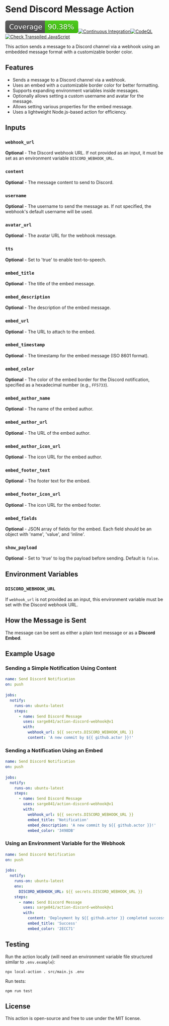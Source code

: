 # Send Discord Message Action

![Coverage](./badges/coverage.svg)[![Continuous Integration](https://github.com/sarge841/action-discord-webhook/actions/workflows/ci.yml/badge.svg)](https://github.com/sarge841/action-discord-webhook/actions/workflows/ci.yml)[![CodeQL](https://github.com/sarge841/action-discord-webhook/actions/workflows/codeql.yml/badge.svg)](https://github.com/sarge841/action-discord-webhook/actions/workflows/codeql-analysis.yml)[![Check Transpiled JavaScript](https://github.com/sarge841/action-discord-webhook/actions/workflows/check-dist.yml/badge.svg)](https://github.com/sarge841/action-discord-webhook/actions/workflows/check-dist.yml)

This action sends a message to a Discord channel via a webhook using an embedded
message format with a customizable border color.

## Features

- Sends a message to a Discord channel via a webhook.
- Uses an embed with a customizable border color for better formatting.
- Supports expanding environment variables inside messages.
- Optionally allows setting a custom username and avatar for the message.
- Allows setting various properties for the embed message.
- Uses a lightweight Node.js-based action for efficiency.

## Inputs

### `webhook_url`

**Optional** - The Discord webhook URL. If not provided as an input, it must be
set as an environment variable `DISCORD_WEBHOOK_URL`.

### `content`

**Optional** - The message content to send to Discord.

### `username`

**Optional** - The username to send the message as. If not specified, the
webhook's default username will be used.

### `avatar_url`

**Optional** - The avatar URL for the webhook message.

### `tts`

**Optional** - Set to 'true' to enable text-to-speech.

### `embed_title`

**Optional** - The title of the embed message.

### `embed_description`

**Optional** - The description of the embed message.

### `embed_url`

**Optional** - The URL to attach to the embed.

### `embed_timestamp`

**Optional** - The timestamp for the embed message (ISO 8601 format).

### `embed_color`

**Optional** - The color of the embed border for the Discord notification,
specified as a hexadecimal number (e.g., `FF5733`).

### `embed_author_name`

**Optional** - The name of the embed author.

### `embed_author_url`

**Optional** - The URL of the embed author.

### `embed_author_icon_url`

**Optional** - The icon URL for the embed author.

### `embed_footer_text`

**Optional** - The footer text for the embed.

### `embed_footer_icon_url`

**Optional** - The icon URL for the embed footer.

### `embed_fields`

**Optional** - JSON array of fields for the embed. Each field should be an
object with 'name', 'value', and 'inline'.

### `show_payload`

**Optional** - Set to 'true' to log the payload before sending. Default is
`false`.

## Environment Variables

### `DISCORD_WEBHOOK_URL`

If `webhook_url` is not provided as an input, this environment variable must be
set with the Discord webhook URL.

## How the Message is Sent

The message can be sent as either a plain text message or as a **Discord
Embed**.

## Example Usage

### Sending a Simple Notification Using Content

```yaml
name: Send Discord Notification
on: push

jobs:
  notify:
    runs-on: ubuntu-latest
    steps:
      - name: Send Discord Message
        uses: sarge841/action-discord-webhook@v1
        with:
          webhook_url: ${{ secrets.DISCORD_WEBHOOK_URL }}
          content: 'A new commit by ${{ github.actor }}!'
```

### Sending a Notification Using an Embed

```yaml
name: Send Discord Notification
on: push

jobs:
  notify:
    runs-on: ubuntu-latest
    steps:
      - name: Send Discord Message
        uses: sarge841/action-discord-webhook@v1
        with:
          webhook_url: ${{ secrets.DISCORD_WEBHOOK_URL }}
          embed_title: 'Notification'
          embed_description: 'A new commit by ${{ github.actor }}!'
          embed_color: '3498DB'
```

### Using an Environment Variable for the Webhook

```yaml
name: Send Discord Notification
on: push

jobs:
  notify:
    runs-on: ubuntu-latest
    env:
      DISCORD_WEBHOOK_URL: ${{ secrets.DISCORD_WEBHOOK_URL }}
    steps:
      - name: Send Discord Message
        uses: sarge841/action-discord-webhook@v1
        with:
          content: 'Deployment by ${{ github.actor }} completed successfully!'
          embed_title: 'Success'
          embed_color: '2ECC71'
```

## Testing

Run the action locally (will need an environment variable file structured
similar to `.env.example`):

```
npx local-action . src/main.js .env
```

Run tests:

```
npm run test
```

## License

This action is open-source and free to use under the MIT license.
